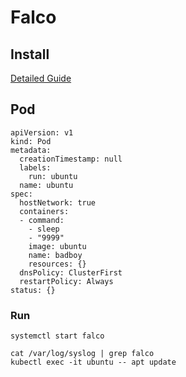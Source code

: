 # Falco	



## Install
[Detailed Guide](https://falco.org/docs/getting-started/installation/)


## Pod

```
apiVersion: v1
kind: Pod
metadata:
  creationTimestamp: null
  labels:
    run: ubuntu
  name: ubuntu
spec:
  hostNetwork: true
  containers:
  - command:
    - sleep
    - "9999"
    image: ubuntu
    name: badboy
    resources: {}
  dnsPolicy: ClusterFirst
  restartPolicy: Always
status: {}
```



### Run
```
systemctl start falco

cat /var/log/syslog | grep falco
kubectl exec -it ubuntu -- apt update
```
